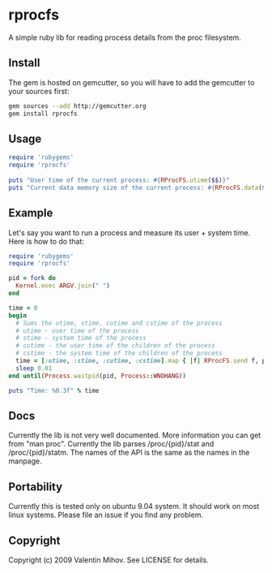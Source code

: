rprocfs
=======

A simple ruby lib for reading process details from the proc filesystem.

Install
-------

The gem is hosted on gemcutter, so you will have to add the gemcutter to your sources first:

```bash
gem sources --add http://gemcutter.org
gem install rprocfs
```

Usage
-----

```ruby
require 'rubygems'
require 'rprocfs'
  
puts "User time of the current process: #{RProcFS.utime($$)}"
puts "Current data memory size of the current process: #{RProcFS.data($$)}"
```
  
Example
-------

Let's say you want to run a process and measure its user + system time. Here is how to do that:

```ruby
require 'rubygems'
require 'rprocfs'

pid = fork do
  Kernel.exec ARGV.join(" ")
end

time = 0
begin
  # Sums the utime, stime, cutime and cstime of the process
  # utime - user time of the process
  # stime - system time of the process
  # cutime - the user time of the children of the process
  # cstime - the system time of the children of the process
  time = [:utime, :stime, :cutime, :cstime].map { |f| RProcFS.send f, pid }.inject(0) { |x,y| x + y }
  sleep 0.01
end until(Process.waitpid(pid, Process::WNOHANG))

puts "Time: %0.3f" % time
```

Docs
----

Currently the lib is not very well documented. More information you can get from "man proc". Currently the lib parses /proc/{pid}/stat and /proc/{pid}/statm. The names of the API is the same as the names in the manpage.

Portability
-----------

Currently this is tested only on ubuntu 9.04 system. It should work on most linux systems. Please file an issue if you find any problem.

Copyright
---------

Copyright (c) 2009 Valentin Mihov. See LICENSE for details.
